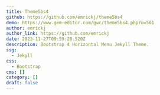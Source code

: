 ```yaml
---
title: Theme5bs4
github: https://github.com/emrickj/theme5bs4
demo: https://www.gem-editor.com/gwc/theme5bs4.php?u=501
author: emrickj
author_link: https://github.com/emrickj
date: 2023-11-27T09:59:28.520Z
description: Bootstrap 4 Horizontal Menu Jekyll Theme.
ssg:
  - Jekyll
css:
  - Bootstrap
cms: []
category: []
draft: false
---
```


